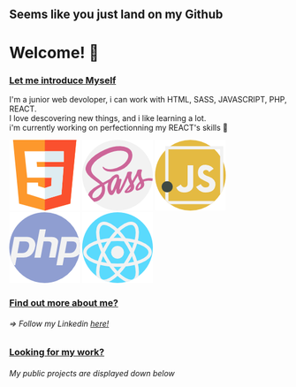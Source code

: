 ## Seems like you just land on my  __Github__
# Welcome! 👋

### <ins> Let me introduce Myself </ins>
I'm a junior web devoloper, i can work with HTML, SASS, JAVASCRIPT, PHP, REACT.  
I love descovering new things, and i like learning a lot.  
i'm currently working on perfectionning my REACT's skills  :muscle:  

![](Images/html5.png)
![](Images/sass.png)
![](Images/javascript.png)
![](Images/php.png)
![](Images/react.png)

### <ins>Find out more about me?</ins>  
###### => Follow my Linkedin [here!](https://www.linkedin.com/in/austin-benard/)  

### <ins>Looking for my work?</ins>  
###### My public projects are displayed down below 



<!--
**Achouffe666/Achouffe666** is a ✨ _special_ ✨ repository because its `README.md` (this file) appears on your GitHub profile.

Here are some ideas to get you started:

- 🔭 I’m currently working on ...
- 🌱 I’m currently learning ...
- 👯 I’m looking to collaborate on ...
- 🤔 I’m looking for help with ...
- 💬 Ask me about ...
- 📫 How to reach me: ...
- 😄 Pronouns: ...
- ⚡ Fun fact: ...
-->
